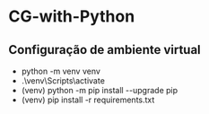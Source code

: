 # CG-with-Python

## Configuração de ambiente virtual
- python -m venv venv
- .\venv\Scripts\activate
- (venv) python -m pip install --upgrade pip
- (venv) pip install -r requirements.txt
